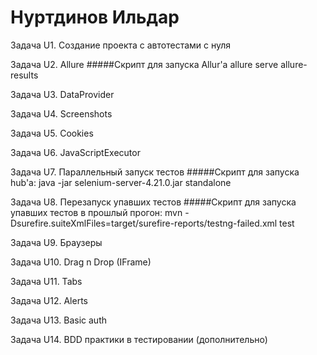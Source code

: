 # Нуртдинов Ильдар
Задача U1. Создание проекта с автотестами с нуля

Задача U2. Allure
#####Скрипт для запуска Allur'a 
allure serve allure-results

Задача U3. DataProvider

Задача U4. Screenshots

Задача U5. Cookies

Задача U6. JavaScriptExecutor

Задача U7. Параллельный запуск тестов
#####Скрипт для запуска hub'a:
java -jar selenium-server-4.21.0.jar standalone

Задача U8. Перезапуск упавших тестов
#####Скрипт для запуска упавших тестов в прошлый прогон:
mvn -Dsurefire.suiteXmlFiles=target/surefire-reports/testng-failed.xml test

Задача U9. Браузеры

Задача U10. Drag n Drop (IFrame)

Задача U11. Tabs

Задача U12. Alerts

Задача U13. Basic auth

Задача U14. BDD практики в тестировании (дополнительно)

